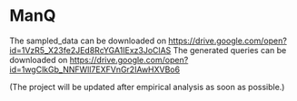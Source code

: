 # ManQ

The sampled_data can be downloaded on https://drive.google.com/open?id=1VzR5_X23fe2JEd8RcYGA1IExz3JoClAS
The generated queries can be downloaded on https://drive.google.com/open?id=1wgClkGb_NNFWll7EXFVnGr2IAwHXVBo6

(The project will be updated after empirical analysis as soon as possible.)
